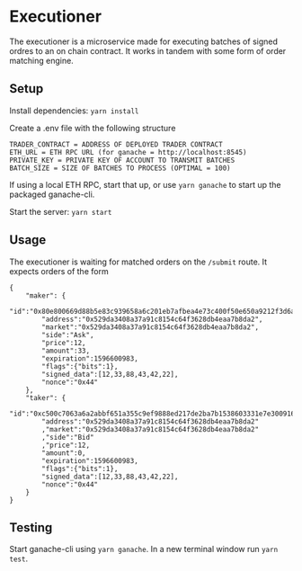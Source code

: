# Executioner
The executioner is a microservice made for executing batches of signed ordres to an on chain contract. It works in tandem with some form of order matching engine.

## Setup
Install dependencies: `yarn install`

Create a .env file with the following structure
```
TRADER_CONTRACT = ADDRESS OF DEPLOYED TRADER CONTRACT
ETH_URL = ETH RPC URL (for ganache = http://localhost:8545)
PRIVATE_KEY = PRIVATE KEY OF ACCOUNT TO TRANSMIT BATCHES
BATCH_SIZE = SIZE OF BATCHES TO PROCESS (OPTIMAL = 100)
```
If using a local ETH RPC, start that up, or use `yarn ganache` to start up the packaged ganache-cli.

Start the server: `yarn start`


## Usage
The executioner is waiting for matched orders on the `/submit` route. It expects orders of the form

```
{
    "maker": {
        "id":"0x80e800669d88b5e83c939658a6c201eb7afbea4e73c400f50e650a9212f3d6a7",
        "address":"0x529da3408a37a91c8154c64f3628db4eaa7b8da2",
        "market":"0x529da3408a37a91c8154c64f3628db4eaa7b8da2",
        "side":"Ask",
        "price":12,
        "amount":33,
        "expiration":1596600983,
        "flags":{"bits":1},
        "signed_data":[12,33,88,43,42,22],
        "nonce":"0x44"
    },
    "taker": {
        "id":"0xc500c7063a6a2abbf651a355c9ef9888ed217de2ba7b1538603331e7e3009161",
        "address":"0x529da3408a37a91c8154c64f3628db4eaa7b8da2"
        ,"market":"0x529da3408a37a91c8154c64f3628db4eaa7b8da2"
        ,"side":"Bid"
        ,"price":12,
        "amount":0,
        "expiration":1596600983,
        "flags":{"bits":1},
        "signed_data":[12,33,88,43,42,22],
        "nonce":"0x44"
    }
}
```

## Testing
Start ganache-cli using `yarn ganache`. In a new terminal window run `yarn test`.


